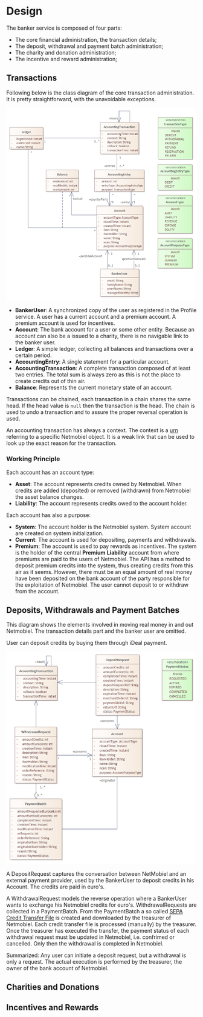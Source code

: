 # Design
The banker service is composed of four parts: 
* The core financial administration, the transaction details;
* The deposit, withdrawal and payment batch administration;
* The charity and donation administration;
* The incentive and reward administration;

## Transactions
Following below is the class diagram of the core transaction administration. It is pretty straightforward, with the unavoidable exceptions.

![Transaction Class Diagram](Banker-Transactions-Class-Diagram.png) 

* **BankerUser**: A synchronized copy of the user as registered in the Profile service. A user has a current account and a premium account. A premium account is used for incentives.
* **Account**: The bank account for a user or some other entity. Because an account can also be a issued to a charity, there is no navigable link to the banker user.
* **Ledger**: A simple ledger, collecting all balances and transactions over a certain period.
* **AccountingEntry**: A single statement for a particular account.
* **AccountingTransaction**: A complete transaction composed of at least two entries. The total sum is always zero as this is not the place to create credits out of thin air.
* **Balance**: Represents the current monetary state of an account. 

Transactions can be chained, each transaction in a chain shares the same head. If the head value is `null` then the transaction is the head. The chain is used to undo a transaction and to assure the proper reversal operation is used.

An accounting transaction has always a context. The context is a [urn](../../doc/design.md#identification-of-system-objects) referring to a specific Netmobiel object. It is a weak link that can be used to look up the exact reason for the transaction.

### Working Principle
Each account has an account type: 
* **Asset**: The account represents credits owned by Netmobiel. When credits are added (deposited) or removed (withdrawn) from Netmobiel the asset balance changes.
* **Liability**: The account represents credits owed to the account holder. 

Each account has also a purpose: 
* **System**: The account holder is the Netmobiel system. System account are created on system initialization.
* **Current**: The account is used for depositing, payments and withdrawals.
* **Premium**: The account is used to pay rewards as incentives. The system is the holder of the central **Premium** **Liability** account from where premiums are paid to the users of Netmobiel. The API has a method to deposit premium credits into the system, thus creating credits from this air as it seems. However, there must be an equal amount of real money have been deposited on the bank account of the party responsible for the exploitation of Netmobiel. The user cannot deposit to or withdraw from the account.

## Deposits, Withdrawals and Payment Batches
This diagram shows the elements involved in moving real money in and out Netmobiel. The transaction details part and the banker user are omitted.

User can deposit credits by buying them through iDeal payment. 

![Payment Class Diagram](Banker-Payment-Class-Diagram.png)

A DepositRequest captures the conversation between NetMobiel and an external payment provider, used by the BankerUser to deposit credits in his Account. The credits are paid in euro's.

A WithdrawalRequest models the reverse operation where a BankerUser wants to exchange his Netmobiel credits for euro's. WithdrawalRequests are collected in a PaymentBatch. From the PaymentBatch a so called [SEPA Credit Transfer File](https://www.abnamro.nl/en/commercialbanking/products/payments/sepa/credit-transfer/index.html) is created and downloaded by the treasurer of Netmobiel. Each credit transfer file is processed (manually) by the treasurer. Once the treasurer has executed the transfer, the payment status of each withdrawal request must be updated in Netmobiel, i.e. confrimed or cancelled. Only then the withdrawal is completed in Netmobiel.

Summarized: Any user can initiate a deposit request, but a withdrawal is only a request. The actual execution is performed by the treasurer, the owner of the bank account of Netmobiel.

## Charities and Donations

## Incentives and Rewards
